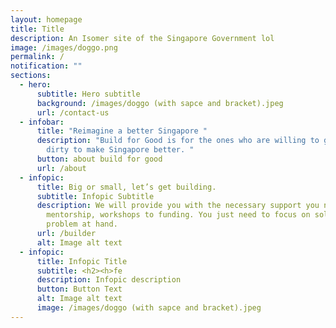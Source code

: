 ```yaml
---
layout: homepage
title: Title
description: An Isomer site of the Singapore Government lol
image: /images/doggo.png
permalink: /
notification: ""
sections:
  - hero:
      subtitle: Hero subtitle
      background: /images/doggo (with sapce and bracket).jpeg
      url: /contact-us
  - infobar:
      title: "Reimagine a better Singapore "
      description: "Build for Good is for the ones who are willing to get their hands
        dirty to make Singapore better. "
      button: about build for good
      url: /about
  - infopic:
      title: Big or small, let’s get building.
      subtitle: Infopic Subtitle
      description: We will provide you with the necessary support you need — from
        mentorship, workshops to funding. You just need to focus on solving the
        problem at hand.
      url: /builder
      alt: Image alt text
  - infopic:
      title: Infopic Title
      subtitle: <h2><h>fe
      description: Infopic description
      button: Button Text
      alt: Image alt text
      image: /images/doggo (with sapce and bracket).jpeg
---
```

